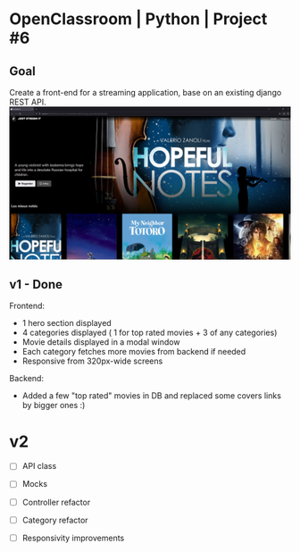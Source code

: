 # OpenClassroom | Python | Project #6

## Goal

Create a front-end for a streaming application, base on an existing django REST API.
![v1](./proj_assets/v1.png)

## v1 - Done

Frontend:

- 1 hero section displayed
- 4 categories displayed ( 1 for top rated movies + 3 of any categories)
- Movie details displayed in a modal window
- Each category fetches more movies from backend if needed
- Responsive from 320px-wide screens


Backend:

- Added a few "top rated" movies in DB and replaced some covers links by bigger ones :)

# v2

- [ ] API class
- [ ] Mocks
- [ ] Controller refactor
- [ ] Category refactor
- [ ] Responsivity improvements


